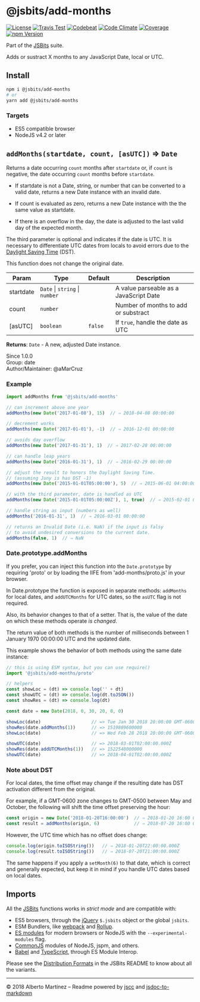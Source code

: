 # @jsbits/add-months

[![License][license-image]](LICENSE)
[![Travis Test][travis-image]][travis-url]
[![Codebeat][codebeat-image]][codebeat-url]
[![Code Climate][climate-image]][climate-url]
[![Coverage][cccover-image]][cccover-url]
[![npm Version][npm-image]][npm-url]

Part of the [JSBits][jsbits-url] suite.

Adds or sustract X months to any JavaScript Date, local or UTC.

## Install

```bash
npm i @jsbits/add-months
# or
yarn add @jsbits/add-months
```

### Targets

- ES5 compatible browser
- NodeJS v4.2 or later

## `addMonths(startdate, count, [asUTC])` ⇒ <code>Date</code> 

Returns a date occurring `count` months after `startdate` or, if `count` is
negative, the date occurring `count` months before `startdate`.

- If startdate is not a Date, string, or number that can be converted to a
   valid date, returns a new Date instance with an invalid date.

- If count is evaluated as zero, returns a new Date instance with the
   the same value as startdate.

- If there is an overflow in the day, the date is adjusted to the last
   valid day of the expected month.

The third parameter is optional and indicates if the date is UTC. It is
necessary to differentiate UTC dates from locals to avoid errors due to the
[Daylight Saving Time](https://en.wikipedia.org/wiki/Daylight_saving_time)
(DST).

This function does not change the original date.

| Param | Type | Default | Description |
| --- | --- | --- | --- |
| startdate | <code>Date</code> \| <code>string</code> \| <code>number</code> |  | A value parseable as a JavaScript Date |
| count | <code>number</code> |  | Number of months to add or substract |
| \[asUTC] | <code>boolean</code> | <code>false</code> | If `true`, handle the date as UTC |

**Returns**: <code>Date</code> - A new, adjusted Date instance.  

Since 1.0.0<br>
Group: date<br>
Author/Maintainer: @aMarCruz<br>

### Example

```ts
import addMonths from '@jsbits/add-months'

// can increment above one year
addMonths(new Date('2017-01-08'), 15)  // ⇒ 2018-04-08 00:00:00

// decrement works
addMonths(new Date('2017-01-01'), -1)  // ⇒ 2016-12-01 00:00:00

// avoids day overflow
addMonths(new Date('2017-01-31'), 1)  // ⇒ 2017-02-28 00:00:00

// can handle leap years
addMonths(new Date('2016-01-31'), 1)  // ⇒ 2016-02-29 00:00:00

// adjust the result to honors the Daylight Saving Time.
// (assuming Juny is has DST -1)
addMonths(new Date('2015-01-01T05:00:00'), 5)  // ⇒ 2015-06-01 04:00:00

// with the third parameter, date is handled as UTC
addMonths(new Date('2015-01-01T05:00:00Z'), 1, true)  // ⇒ 2015-02-01 05:00:00Z

// handle string as input (numbers as well)
addMonths('2016-01-31', 1)  // ⇒ 2016-03-01 00:00:00

// returns an Invalid Date (i.e. NaN) if the input is falsy
// to avoid undesired conversions to the current date.
addMonths(false, 1)  // ⇒ NaN
```

### Date.prototype.addMonths

If you prefer, you can inject this function into the `Date.prototype` by requiring 'proto' or by loading the IIFE from 'add-months/proto.js' in your browser.

In Date.prototype the function is exposed in separate methods: `addMonths` for local dates, and `addUTCMonths` for UTC dates, so the `asUTC` flag is not required.

Also, its behavior changes to that of a setter. That is, the value of the date on which these methods operate _is changed_.

The return value of both methods is the number of milliseconds between 1 January 1970 00:00:00 UTC and the updated date.

This example shows the behavior of both methods using the same date instance:

```ts
// this is using ESM syntax, but you can use require()
import '@jsbits/add-months/proto'

// helpers
const showLoc = (dt) => console.log('' + dt)
const showUTC = (dt) => console.log(dt.toJSON())
const showRes = (dt) => console.log(dt)

const date = new Date(2018, 0, 30, 20, 0, 0)

showLoc(date)                   // => Tue Jan 30 2018 20:00:00 GMT-0600 (CST)
showRes(date.addMonths(1))      // => 1519869600000
showLoc(date)                   // => Wed Feb 28 2018 20:00:00 GMT-0600 (CST)

showUTC(date)                   // => 2018-03-01T02:00:00.000Z
showRes(date.addUTCMonths(1))   // => 1522548000000
showUTC(date)                   // => 2018-04-01T02:00:00.000Z
```

### Note about DST

For local dates, the time offset may change if the resulting date has DST activation different from the original.

For example, if a GMT-0600 zone changes to GMT-0500 between May and October, the following will shift the time offset preserving the hour:

```ts
const origin = new Date('2018-01-20T16:00:00')  // ⇒ 2018-01-20 16:00 GMT-0600
const result = addMonths(origin, 6)             // ⇒ 2018-07-20 16:00 GMT-0500
```

However, the UTC time which has no offset does change:

```ts
console.log(origin.toISOString())   // ⇒ 2018-01-20T22:00:00.000Z
console.log(result.toISOString())   // ⇒ 2018-07-20T21:00:00.000Z
```

The same happens if you apply a `setMonth(6)` to that date, which is correct and generally expected, but keep it in mind if you handle UTC dates based on local dates.

## Imports

All the [JSBits][jsbits-url] functions works in _strict mode_ and are compatible with:

- ES5 browsers, through the [jQuery](https://jquery.com/) `$.jsbits` object or the global `jsbits`.
- ESM Bundlers, like [webpack](http://webpack.github.io/) and [Rollup](https://rollupjs.org/).
- [ES modules](http://2ality.com/2014/09/es6-modules-final.html) for modern browsers or NodeJS with the `--experimental-modules` flag.
- [CommonJS](https://nodejs.org/docs/latest/api/modules.html#modules_modules) modules of NodeJS, jspm, and others.
- [Babel](https://babeljs.io/) and [TypeScript](www.typescriptlang.org/), through ES Module Interop.

Please see the [Distribution Formats][jsbits-formats] in the JSBits README to know about all the variants.

---
&copy; 2018 Alberto Martínez &ndash; Readme powered by [jscc](https://github.com/aMarCruz/jscc) and [jsdoc-to-markdown](https://github.com/75lb/jsdoc-to-markdown)

[license-image]:  https://img.shields.io/badge/license-BSD%202--Clause-blue.svg
[npm-image]:      https://img.shields.io/npm/v/@jsbits/add-months.svg
[npm-url]:        https://www.npmjs.com/package/@jsbits/add-months
[travis-image]:   https://img.shields.io/travis/ProJSLib/jsbits.svg
[travis-url]:     https://travis-ci.org/ProJSLib/jsbits
[codebeat-image]: https://codebeat.co/badges/5b07ccc1-be43-41d8-aeaf-eee1913d4173
[codebeat-url]:   https://codebeat.co/projects/github-com-projslib-jsbits-master
[climate-image]:  https://codeclimate.com/github/ProJSLib/jsbits/badges/gpa.svg
[climate-url]:    https://codeclimate.com/github/ProJSLib/jsbits
[cccover-image]:  https://api.codeclimate.com/v1/badges/e991c05e8a92448d30f0/test_coverage
[cccover-url]:    https://codeclimate.com/github/ProJSLib/jsbits/test_coverage
[jsbits-url]:     https://github.com/ProJSLib/jsbits
[jsbits-formats]: https://github.com/ProJSLib/jsbits#distribution-formats
